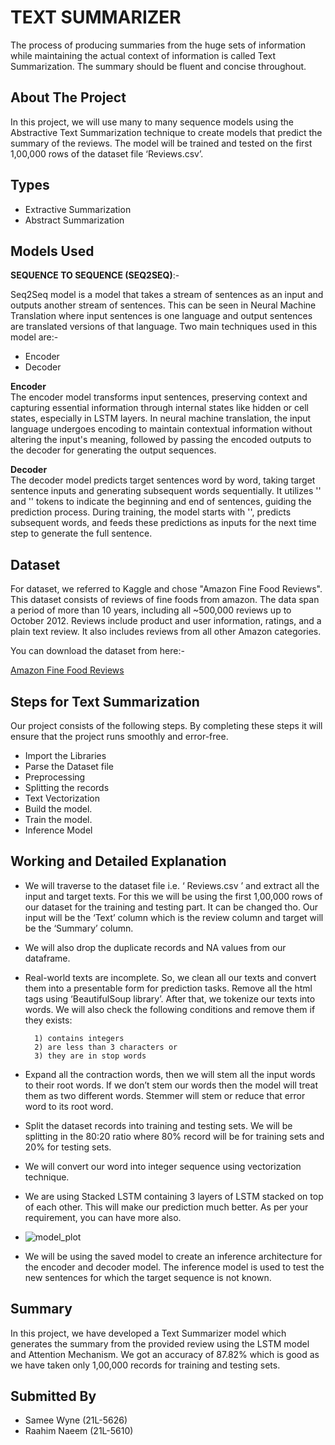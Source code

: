 
# TEXT SUMMARIZER

The process of producing summaries from the huge sets of information while maintaining the actual context of information is called Text Summarization. The summary should be fluent and concise throughout.


## About The Project

In this project, we will use many to many sequence models using the Abstractive Text Summarization technique to create models that predict the summary of the reviews. The model will be trained and tested on the first 1,00,000 rows of the dataset file ‘Reviews.csv’.
## Types

- Extractive Summarization
- Abstract Summarization
## Models Used

**SEQUENCE TO SEQUENCE (SEQ2SEQ)**:-    

Seq2Seq model is a model that takes a stream of sentences as an input and outputs another stream of sentences. This can be seen in Neural Machine Translation where input sentences is one language and output sentences are translated versions of that language. Two main techniques used in this model are:-

- Encoder
- Decoder

**Encoder**     
The encoder model transforms input sentences, preserving context and capturing essential information through internal states like hidden or cell states, especially in LSTM layers. In neural machine translation, the input language undergoes encoding to maintain contextual information without altering the input's meaning, followed by passing the encoded outputs to the decoder for generating the output sequences.

**Decoder**     
The decoder model predicts target sentences word by word, taking target sentence inputs and generating subsequent words sequentially. It utilizes '<start>' and '<end>' tokens to indicate the beginning and end of sentences, guiding the prediction process. During training, the model starts with '<start>', predicts subsequent words, and feeds these predictions as inputs for the next time step to generate the full sentence.

## Dataset

For dataset, we referred to Kaggle and chose "Amazon Fine Food Reviews". This dataset consists of reviews of fine foods from amazon. The data span a period of more than 10 years, including all ~500,000 reviews up to October 2012. Reviews include product and user information, ratings, and a plain text review. It also includes reviews from all other Amazon categories.

You can download the dataset from here:-

[Amazon Fine Food Reviews](https://www.kaggle.com/datasets/snap/amazon-fine-food-reviews)
## Steps for Text Summarization

Our project consists of the following steps. By completing these steps it will ensure that the project runs smoothly and error-free.

- Import the Libraries
- Parse the Dataset file
- Preprocessing
- Splitting the records
- Text Vectorization
- Build the model.
- Train the model.
- Inference Model

## Working and Detailed Explanation

- We will traverse to the dataset file i.e. ‘ Reviews.csv ’ and extract all the input and target texts. For this we will be using the first 1,00,000 rows of our dataset for the training and testing part. It can be changed tho. Our input will be the ‘Text’ column which is the review column and target will be the ‘Summary’ column.
- We will also drop the duplicate records and NA values from our dataframe.
- Real-world texts are incomplete. So, we clean all our texts and convert them into a presentable form for prediction tasks. Remove all the html tags using ‘BeautifulSoup library’. After that, we tokenize our texts into words. We will also check the following conditions and remove them if they exists:

        1) contains integers
        2) are less than 3 characters or
        3) they are in stop words

- Expand all the contraction words, then we will stem all the input words to their root words. If we don’t stem our words then the model will treat them as two different words. Stemmer will stem or reduce that error word to its root word.

- Split the dataset records into training and testing sets. We will be splitting in the 80:20 ratio where 80% record will be for training sets and 20% for testing sets.

- We will convert our word into integer sequence using vectorization technique.

- We are using Stacked LSTM containing 3 layers of LSTM stacked on top of each other. This will make our prediction much better. As per your requirement, you can have more also.
- ![model_plot](https://github.com/sameewyne/Text-Summarizer-AI-/assets/113854930/424959f5-3412-4e25-bf03-c69b76892afc)
- We will be using the saved model to create an inference architecture for the encoder and decoder model. The inference model is used to test the new sentences for which the target sequence is not known.
## Summary

In this project, we have developed a Text Summarizer model which generates the summary from the provided review using the LSTM model and Attention Mechanism. We got an accuracy of 87.82% which is good as we have taken only 1,00,000 records for training and testing sets.
## Submitted By

- Samee Wyne (21L-5626)
- Raahim Naeem (21L-5610)
